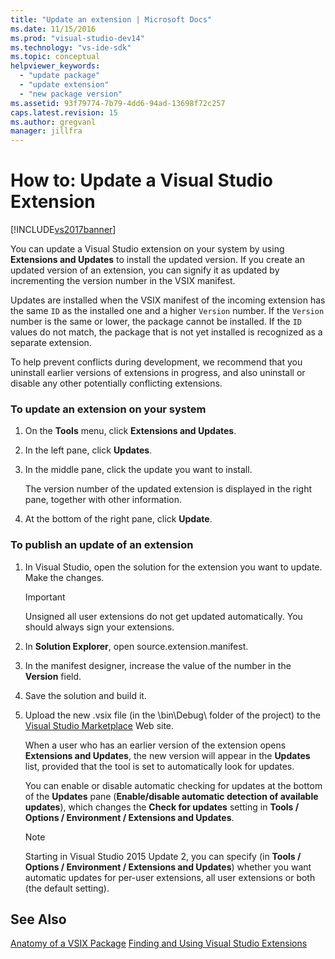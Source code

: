 ```yaml
---
title: "Update an extension | Microsoft Docs"
ms.date: 11/15/2016
ms.prod: "visual-studio-dev14"
ms.technology: "vs-ide-sdk"
ms.topic: conceptual
helpviewer_keywords:
  - "update package"
  - "update extension"
  - "new package version"
ms.assetid: 93f79774-7b79-4dd6-94ad-13698f72c257
caps.latest.revision: 15
ms.author: gregvanl
manager: jillfra
---
```

# How to: Update a Visual Studio Extension
[!INCLUDE[vs2017banner](../includes/vs2017banner.md)]

You can update a Visual Studio extension on your system by using **Extensions and Updates** to install the updated version. If you create an updated version of an extension, you can signify it as updated by incrementing the version number in the VSIX manifest.

 Updates are installed when the VSIX manifest of the incoming extension has the same `ID` as the installed one and a higher `Version` number. If the `Version` number is the same or lower, the package cannot be installed. If the `ID` values do not match, the package that is not yet installed is recognized as a separate extension.

 To help prevent conflicts during development, we recommend that you uninstall earlier versions of extensions in progress, and also uninstall or disable any other potentially conflicting extensions.

### To update an extension on your system

1.  On the **Tools** menu, click **Extensions and Updates**.

2.  In the left pane, click **Updates**.

3.  In the middle pane, click the update you want to install.

     The version number of the updated extension is displayed in the right pane, together with other information.

4.  At the bottom of the right pane, click **Update**.

### To publish an update of an extension

1.  In Visual Studio, open the solution for the extension you want to update. Make the changes.

    > [!IMPORTANT]
    >  Unsigned all user extensions do not get updated automatically. You should always sign your extensions.

2.  In **Solution Explorer**, open source.extension.manifest.

3.  In the manifest designer, increase the value of the number in the **Version** field.

4.  Save the solution and build it.

5.  Upload the new .vsix file (in the \bin\Debug\ folder of the project) to the [Visual Studio Marketplace](https://marketplace.visualstudio.com/) Web site.

     When a user who has an earlier version of the extension opens **Extensions and Updates**, the new version will appear in the **Updates** list, provided that the tool is set to automatically look for updates.

     You can enable or disable automatic checking for updates at the bottom of the **Updates** pane (**Enable/disable automatic detection of available updates**), which changes the **Check for updates** setting in **Tools / Options / Environment / Extensions and Updates**.

    > [!NOTE]
    >  Starting in Visual Studio 2015 Update 2, you can specify (in **Tools / Options / Environment / Extensions and Updates**) whether you want automatic updates for per-user extensions,  all user extensions or both (the default setting).

## See Also
 [Anatomy of a VSIX Package](../extensibility/anatomy-of-a-vsix-package.md)
 [Finding and Using Visual Studio Extensions](../ide/finding-and-using-visual-studio-extensions.md)
